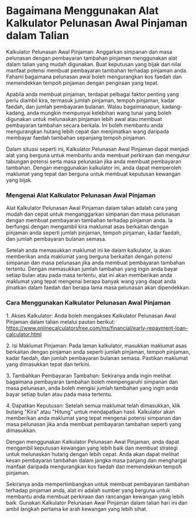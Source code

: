 Bagaimana Menggunakan Alat Kalkulator Pelunasan Awal Pinjaman dalam Talian
==========================================================================

Kalkulator Pelunasan Awal Pinjaman: Anggarkan simpanan dan masa pelunasan dengan pembayaran tambahan pinjaman menggunakan alat dalam talian yang mudah digunakan. Buat keputusan yang bijak dan nilai manfaat potensi membuat pembayaran tambahan terhadap pinjaman anda. Fahami bagaimana pelunasan awal boleh mengurangkan kos faedah dan memendekkan tempoh pinjaman dengan pengiraan yang tepat.

Apabila anda membuat pinjaman, terdapat pelbagai faktor penting yang perlu diambil kira, termasuk jumlah pinjaman, tempoh pinjaman, kadar faedah, dan jumlah pembayaran bulanan. Walau bagaimanapun, kadang-kadang, anda mungkin mempunyai kelebihan wang tunai yang boleh digunakan untuk melunaskan pinjaman lebih awal atau membuat pembayaran tambahan secara berkala. Ini boleh membantu anda mengurangkan hutang lebih cepat dan menjimatkan wang daripada membayar faedah tambahan sepanjang tempoh pinjaman.

Dalam situasi seperti ini, Kalkulator Pelunasan Awal Pinjaman dapat menjadi alat yang berguna untuk membantu anda membuat perkiraan dan mengukur tabungan potensi serta masa pelunasan jika anda membuat pembayaran tambahan. Dengan menggunakan kalkulator ini, anda dapat memperoleh maklumat yang tepat dan berguna untuk membuat keputusan kewangan yang bijak.

### Mengenai Alat Kalkulator Pelunasan Awal Pinjaman

Alat Kalkulator Pelunasan Awal Pinjaman dalam talian adalah cara yang mudah dan cepat untuk menganggarkan simpanan dan masa pelunasan dengan membuat pembayaran tambahan terhadap pinjaman anda. Ia berfungsi dengan mengambil kira maklumat asas berkaitan dengan pinjaman anda seperti jumlah pinjaman, tempoh pinjaman, kadar faedah, dan jumlah pembayaran bulanan semasa.

Setelah anda memasukkan maklumat ini ke dalam kalkulator, ia akan memberikan anda maklumat yang berguna berkaitan dengan potensi simpanan dan masa pelunasan jika anda membuat pembayaran tambahan tertentu. Dengan memasukkan jumlah tambahan yang ingin anda bayar setiap bulan atau pada masa tertentu, alat ini akan memberikan anda maklumat yang tepat mengenai berapa banyak wang yang dapat anda jimatkan dalam faedah dan berapa lama masa pelunasan akan dipendekkan.

### Cara Menggunakan Kalkulator Pelunasan Awal Pinjaman

1\. Akses Kalkulator: Anda boleh mengakses Kalkulator Pelunasan Awal Pinjaman dalam talian melalui pautan berikut: <https://www.onlinecalculatorsfree.com/ms/financial/early-repayment-loan-calculator.html>

2\. Isi Maklumat Pinjaman: Pada laman kalkulator, masukkan maklumat asas berkaitan dengan pinjaman anda seperti jumlah pinjaman, tempoh pinjaman, kadar faedah, dan jumlah pembayaran bulanan semasa. Pastikan maklumat yang dimasukkan tepat dan terkini.

3\. Tambahkan Pembayaran Tambahan: Sekiranya anda ingin melihat bagaimana pembayaran tambahan boleh mempengaruhi simpanan dan masa pelunasan, anda boleh mengisi jumlah tambahan yang ingin anda bayar setiap bulan atau pada masa tertentu.

4\. Dapatkan Keputusan: Setelah semua maklumat telah dimasukkan, klik butang "Kira" atau "Hitung" untuk mendapatkan hasil. Kalkulator akan memberikan anda maklumat yang tepat mengenai potensi simpanan dan masa pelunasan jika anda membuat pembayaran tambahan seperti yang dimasukkan.

Dengan menggunakan Kalkulator Pelunasan Awal Pinjaman, anda dapat mengambil keputusan kewangan yang lebih baik dan membuat strategi untuk melunaskan hutang dengan lebih cepat. Anda akan dapat melihat kesan pembayaran tambahan dalam jangka masa panjang dan menghargai manfaat daripada mengurangkan kos faedah dan memendekkan tempoh pinjaman.

Sekiranya anda mempertimbangkan untuk membuat pembayaran tambahan terhadap pinjaman anda, alat ini adalah sumber yang berguna untuk membantu anda membuat perkiraan dan rancangan kewangan yang lebih baik. Gunakan Kalkulator Pelunasan Awal Pinjaman dalam talian hari ini dan ambil langkah pertama ke arah kewangan yang lebih sihat.